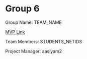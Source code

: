 # Group 6
Group Name: TEAM_NAME

[MVP Link](https://docs.google.com/document/d/1ugj_iBNv68tTaHc0seXT4sgNfdmtpqw2/edit)

Team Members: STUDENTS_NETIDS

Project Manager: aasiyam2
